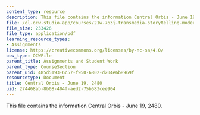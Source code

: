 ```yaml
---
content_type: resource
description: This file contains the information Central Orbis - June 19, 2480.
file: /ol-ocw-studio-app/courses/21w-763j-transmedia-storytelling-modern-science-fiction-spring-2014/274468ab8b08404faed275b583cee904_MIT21W_763JS14_6-19-2480.pdf
file_size: 233426
file_type: application/pdf
learning_resource_types:
- Assignments
license: https://creativecommons.org/licenses/by-nc-sa/4.0/
ocw_type: OCWFile
parent_title: Assignments and Student Work
parent_type: CourseSection
parent_uid: 485d5193-6c57-f950-6802-d204e6b8969f
resourcetype: Document
title: Central Orbis - June 19, 2480
uid: 274468ab-8b08-404f-aed2-75b583cee904
---
```

This file contains the information Central Orbis - June 19, 2480.